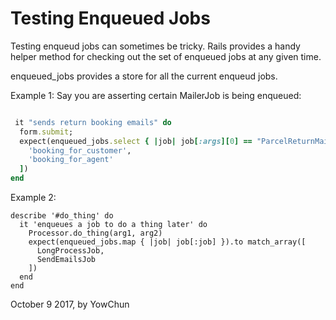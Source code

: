 # Testing Enqueued Jobs 

Testing enqueud jobs can sometimes be tricky. Rails provides a handy helper method for checking out the set of enqueued jobs at any given time. 

enqueued_jobs provides a store for all the current enqueud jobs. 

Example 1: Say you are asserting certain MailerJob is being enqueued:

```ruby

 it "sends return booking emails" do 
  form.submit; 
  expect(enqueued_jobs.select { |job| job[:args][0] == "ParcelReturnMailer"}.map { |job| job[:args][1] }).to match_array([
    'booking_for_customer',
    'booking_for_agent'
  ])
end

```


Example 2: 

```
describe '#do_thing' do
  it 'enqueues a job to do a thing later' do
    Processor.do_thing(arg1, arg2)
    expect(enqueued_jobs.map { |job| job[:job] }).to match_array([
      LongProcessJob,
      SendEmailsJob
    ])
  end
end
```

October 9 2017, by YowChun
